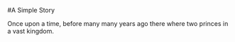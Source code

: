 #A Simple Story

Once upon a time, before many many years ago there where two princes in a vast kingdom.
